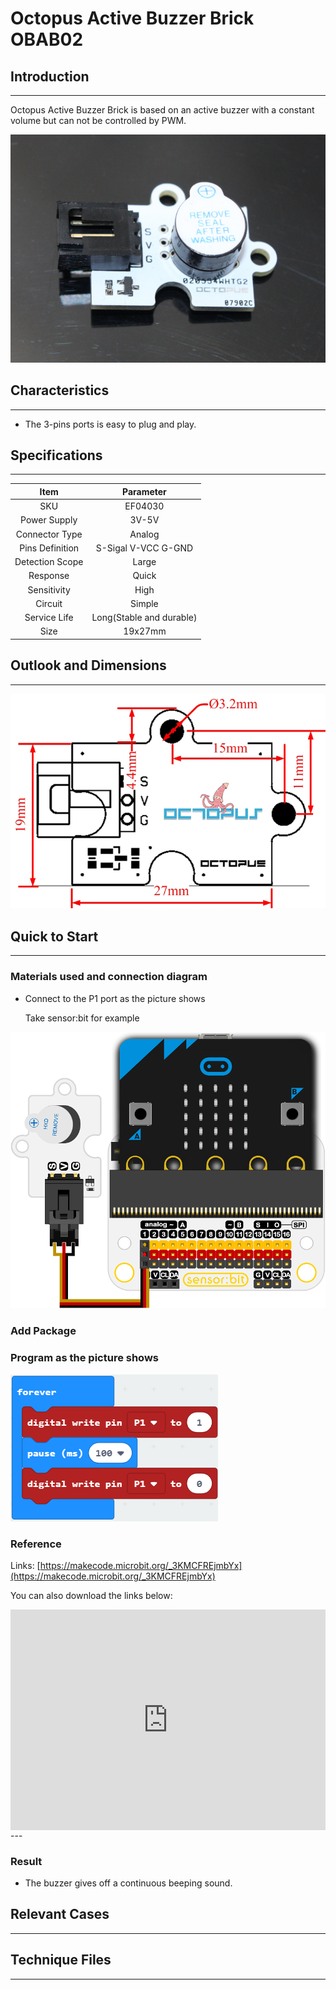 # Octopus Active Buzzer Brick OBAB02

## Introduction
---
Octopus Active Buzzer Brick is based on an active buzzer with a constant volume but can not be controlled  by PWM. 

 ![](./images/Gs5XBx1.jpg)

## Characteristics
---
- The 3-pins ports is easy to plug and play.

## Specifications
---
Item | Parameter 
:-: | :-: 
SKU|EF04030
Power Supply|3V-5V
 Connector Type  |Analog
 Pins Definition |S-Sigal V-VCC G-GND
Detection Scope|Large
Response|Quick
Sensitivity|High
Circuit|Simple
Service Life|Long(Stable and durable)
Size|19x27mm


## Outlook and Dimensions
---
![](./images/GV8xv7y.jpg)

## Quick to Start
---
### Materials used and connection diagram

- Connect to the P1 port as the picture shows

  Take sensor:bit for example

![](./images/r3NAMg8.png)

### Add Package

### Program as the picture shows
![](./images/CjlZhvP.png)

### Reference
Links: [https://makecode.microbit.org/_3KMCFREjmbYx](https://makecode.microbit.org/_3KMCFREjmbYx)


You can also download the links below:

<div style="position:relative;height:0;padding-bottom:70%;overflow:hidden;"><iframe style="position:absolute;top:0;left:0;width:100%;height:100%;" src="https://makecode.microbit.org/#pub:_3KMCFREjmbYx" frameborder="0" sandbox="allow-popups allow-forms allow-scripts allow-same-origin"></iframe></div>  
---

### Result
- The buzzer gives off a continuous beeping sound.

## Relevant Cases
---

## Technique Files
---
